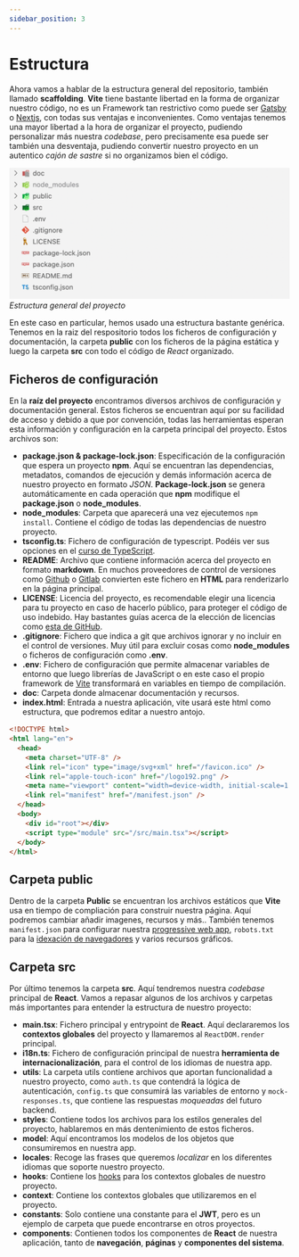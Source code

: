 ```yaml
---
sidebar_position: 3
---
```


# Estructura

Ahora vamos a hablar de la estructura general del repositorio, también llamado **scaffolding**. **Vite** tiene bastante libertad en la forma de organizar nuestro código, no es un Framework tan restrictivo como puede ser [Gatsby](https://www.gatsbyjs.com) o [Nextjs](https://nextjs.org), con todas sus ventajas e inconvenientes. Como ventajas tenemos una mayor libertad a la hora de organizar el proyecto, pudiendo personalizar más nuestra *codebase*, pero precisamente esa puede ser también una desventaja, pudiendo convertir nuestro proyecto en un autentico *cajón de sastre* si no organizamos bien el código.

![Estructura general](../../static/img/tutorial/front/3-1-scaffolding.png)
*Estructura general del proyecto*

En este caso en particular, hemos usado una estructura bastante genérica. Tenemos en la raiz del respositorio todos los ficheros de configuración y documentación, la carpeta **public** con los ficheros de la página estática y luego la carpeta **src** con todo el código de *React* organizado.

## Ficheros de configuración

En la **raíz del proyecto** encontramos diversos archivos de configuración y documentación general. Estos ficheros se encuentran aquí por su facilidad de acceso y debido a que por convención, todas las herramientas esperan esta información y configuración en la carpeta principal del proyecto. Estos archivos son:

* **package.json & package-lock.json**: Especificación de la configuración que espera un proyecto **npm**. Aquí se encuentran las dependencias, metadatos, comandos de ejecución y demás información acerca de nuestro proyecto en formato *JSON*. **Package-lock.json** se genera automáticamente en cada operación que **npm** modifique el **package.json** o **node_modules**.
* **node_modules**: Carpeta que aparecerá una vez ejecutemos `npm install`. Contiene el código de todas las dependencias de nuestro proyecto.
* **tsconfig.ts**: Fichero de configuración de typescript. Podéis ver sus opciones en el [curso de TypeScript](https://javascript-course-threepoints.netlify.app/typescript/3_entorno/index.html).
* **README**: Archivo que contiene información acerca del proyecto en formato **markdown**. En muchos proveedores de control de versiones como [Github](https://github.com) o [Gitlab](https://about.gitlab.com) convierten este fichero en **HTML** para renderizarlo en la página principal.
* **LICENSE**: Licencia del proyecto, es recomendable elegir una licencia para tu proyecto en caso de hacerlo público, para proteger el código de uso indebido. Hay bastantes guías acerca de la elección de licencias como [esta de GitHub](https://docs.github.com/en/repositories/managing-your-repositorys-settings-and-features/customizing-your-repository/licensing-a-repository).
* **.gitignore**: Fichero que indica a git que archivos ignorar y no incluir en el control de versiones. Muy útil para excluir cosas como **node_modules** o ficheros de configuración como **.env**.
* **.env**: Fichero de configuración que permite almacenar variables de entorno que luego librerías de JavaScript o en este caso el propio framework de [Vite](https://vitejs.dev/guide/env-and-mode.html) transformará en variables en tiempo de compilación.
* **doc**: Carpeta donde almacenar documentación y recursos.
* **index.html**: Entrada a nuestra aplicación, vite usará este html como estructura, que podremos editar a nuestro antojo.

```html title="public/index.html"
<!DOCTYPE html>
<html lang="en">
  <head>
    <meta charset="UTF-8" />
    <link rel="icon" type="image/svg+xml" href="/favicon.ico" />
    <link rel="apple-touch-icon" href="/logo192.png" />
    <meta name="viewport" content="width=device-width, initial-scale=1.0" />
    <link rel="manifest" href="/manifest.json" />
  </head>
  <body>
    <div id="root"></div>
    <script type="module" src="/src/main.tsx"></script>
  </body>
</html>
```

## Carpeta public

Dentro de la carpeta **Public** se encuentran los archivos estáticos que **Vite** usa en tiempo de compliación para construir nuestra página. Aquí podremos cambiar añadir imagenes, recursos y más..
También tenemos `manifest.json` para configurar nuestra [progressive web app](https://web.dev/progressive-web-apps/), `robots.txt` para la [idexación de navegadores](https://developers.google.com/search/docs/advanced/robots/intro) y varios recursos gráficos.

## Carpeta src

Por último tenemos la carpeta **src**. Aquí tendremos nuestra *codebase* principal de **React**. Vamos a repasar algunos de los archivos y carpetas más importantes para entender la estructura de nuestro proyecto:

* **main.tsx**: Fichero principal y entrypoint de **React**. Aquí declararemos los **contextos globales** del proyecto y llamaremos al `ReactDOM.render` principal.
* **i18n.ts**: Fichero de configuración principal de nuestra **herramienta de internacionalización**, para el control de los idiomas de nuestra app.
* **utils**: La carpeta utils contiene archivos que aportan funcionalidad a nuestro proyecto, como `auth.ts` que contendrá la lógica de autenticación, `config.ts` que consumirá las variables de entorno y `mock-responses.ts`, que contiene las respuestas *moqueadas* del futuro backend.
* **styles**: Contiene todos los archivos para los estilos generales del proyecto, hablaremos en más dentenimiento de estos ficheros.
* **model**: Aquí encontramos los modelos de los objetos que consumiremos en nuestra app.
* **locales**: Recoge las frases que queremos *localizar* en los diferentes idiomas que soporte nuestro proyecto.
* **hooks**: Contiene los [hooks](https://reactjs.org/docs/hooks-intro.html) para los contextos globales de nuestro proyecto.
* **context**: Contiene los contextos globales que utilizaremos en el proyecto.
* **constants**: Solo contiene una constante para el **JWT**, pero es un ejemplo de carpeta que puede encontrarse en otros proyectos.
* **components**: Contienen todos los componentes de **React** de nuestra aplicación, tanto de **navegación**, **páginas** y **componentes del sistema**.
